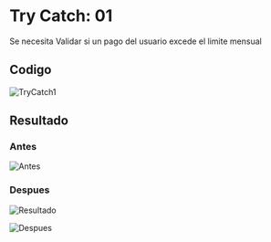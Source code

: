 <h1>Try Catch: 01</h1> 

<p>Se necesita Validar si un pago del usuario excede el limite mensual</p> 

<h2>Codigo</h2>

![TryCatch1](https://github.com/user-attachments/assets/2f7d4f33-ad90-4adf-ac4a-1bd5f833bfd7)

<h2>Resultado</h2>

<h3>Antes</h3>

![Antes](https://github.com/user-attachments/assets/d7786540-54a6-4d10-96de-de59b3f108a1)

<h3>Despues</h3>

![Resultado](https://github.com/user-attachments/assets/e3628f43-62eb-49cf-b807-6fa2ad3abd4d)

![Despues](https://github.com/user-attachments/assets/dc138fee-c4c4-4e41-be4d-f4c08f58bf86)
